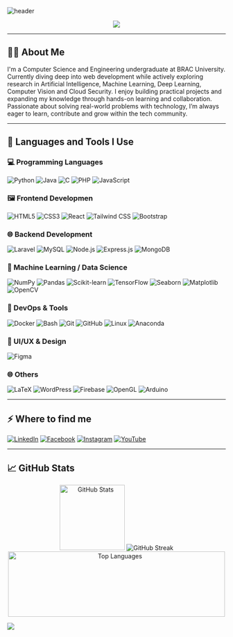 <img src="https://capsule-render.vercel.app/api?type=waving&color=34699A&height=200&section=header&text=Hi%20There,%20I'm%20Niloy%20Ahsan!👋&fontSize=30&fontColor=FDF5AA&fontAlignY=40" alt="header" />

<p align="center">
  <img src="https://readme-typing-svg.herokuapp.com?font=Poppins+Code&size=22&pause=1000&center=true&vCenter=true&width=435&lines=Full-Stack+Laravel+Developer;React+%2B+NodeJS+Enthusiast;Independent+Researcher;Lifelong+Learner" />
</p>

---

<h2>👨‍💻 About Me</h2>
<p>I'm a Computer Science and Engineering undergraduate at BRAC University. Currently diving deep into web development while actively exploring research in Artificial Intelligence, Machine Learning, Deep Learning, Computer Vision and Cloud Security. I enjoy building practical projects and expanding my knowledge through hands-on learning and collaboration. Passionate about solving real-world problems with technology, I’m always eager to learn, contribute and grow within the tech community.</p>

---

<h2>🚀 Languages and Tools I Use</h2>

<h3>💻 Programming Languages</h3>

![Python](https://img.shields.io/badge/python-%2314354C.svg?style=for-the-badge&logo=python&logoColor=white)
![Java](https://img.shields.io/badge/java-%23ED8B00.svg?style=for-the-badge&logo=openjdk&logoColor=white)
![C](https://img.shields.io/badge/c-%2300599C.svg?style=for-the-badge&logo=c&logoColor=white)
![PHP](https://img.shields.io/badge/php-%23777BB4.svg?style=for-the-badge&logo=php&logoColor=white)
![JavaScript](https://img.shields.io/badge/javascript-%23323330.svg?style=for-the-badge&logo=javascript&logoColor=%23F7DF1E)

<h3>🖼️ Frontend Developmen</h3>

![HTML5](https://img.shields.io/badge/-HTML5-E34F26?logo=html5&logoColor=white&style=for-the-badge)
![CSS3](https://img.shields.io/badge/-CSS3-1572B6?logo=css3&logoColor=white&style=for-the-badge)
![React](https://img.shields.io/badge/-React-61DAFB?logo=react&logoColor=white&style=for-the-badge)
![Tailwind CSS](https://img.shields.io/badge/-TailwindCSS-06B6D4?logo=tailwindcss&style=for-the-badge)
![Bootstrap](https://img.shields.io/badge/-Bootstrap-7952B3?logo=bootstrap&style=for-the-badge)

<h3>🌐 Backend Development</h3>

![Laravel](https://img.shields.io/badge/laravel-%23FF2D20.svg?style=for-the-badge&logo=laravel&logoColor=White)
![MySQL](https://img.shields.io/badge/mysql-%2300f.svg?style=for-the-badge&logo=mysql&logoColor=white)
![Node.js](https://img.shields.io/badge/node.js-6DA55F?style=for-the-badge&logo=node.js&logoColor=white)
![Express.js](https://img.shields.io/badge/express.js-%23404d59.svg?style=for-the-badge&logo=express&logoColor=white)
![MongoDB](https://img.shields.io/badge/mongodb-%234ea94b.svg?style=for-the-badge&logo=mongodb&logoColor=white)


<h3>🧠 Machine Learning / Data Science</h3>

![NumPy](https://img.shields.io/badge/numpy-%23013243.svg?style=for-the-badge&logo=numpy&logoColor=white)
![Pandas](https://img.shields.io/badge/pandas-%23150458.svg?style=for-the-badge&logo=pandas&logoColor=white)
![Scikit-learn](https://img.shields.io/badge/scikit--learn-%23F7931E.svg?style=for-the-badge&logo=scikit-learn&logoColor=white)
![TensorFlow](https://img.shields.io/badge/tensorflow-%23FF6F00.svg?style=for-the-badge&logo=tensorflow&logoColor=white)
![Seaborn](https://img.shields.io/badge/seaborn-%23000000.svg?style=for-the-badge&logo=seaborn&logoColor=white)
![Matplotlib](https://img.shields.io/badge/Matplotlib-%23ffffff.svg?style=for-the-badge&logo=Matplotlib&logoColor=black) 
![OpenCV](https://img.shields.io/badge/opencv-%23white.svg?style=for-the-badge&logo=opencv&logoColor=white)

<h3>🐳 DevOps & Tools</h3>

![Docker](https://img.shields.io/badge/docker-%230db7ed.svg?style=for-the-badge&logo=docker&logoColor=white)
![Bash](https://img.shields.io/badge/bash-%23121011.svg?style=for-the-badge&logo=gnu-bash&logoColor=white)
![Git](https://img.shields.io/badge/git-%23F05033.svg?style=for-the-badge&logo=git&logoColor=white)
![GitHub](https://img.shields.io/badge/github-%23121011.svg?style=for-the-badge&logo=github&logoColor=white) 
![Linux](https://img.shields.io/badge/linux-%23FCC624.svg?style=for-the-badge&logo=linux&logoColor=black)
![Anaconda](https://img.shields.io/badge/Anaconda-%2344A833.svg?style=for-the-badge&logo=anaconda&logoColor=white)

<h3>🎨 UI/UX & Design</h3>

![Figma](https://img.shields.io/badge/figma-%23F24E1E.svg?style=for-the-badge&logo=figma&logoColor=white)

<h3>🌐 Others</h3>

![LaTeX](https://img.shields.io/badge/latex-%23008080.svg?style=for-the-badge&logo=latex&logoColor=white)
![WordPress](https://img.shields.io/badge/-WordPress-21759B?logo=wordpress&style=for-the-badge)
![Firebase](https://img.shields.io/badge/-Firebase-FFCA28?logo=firebase&style=for-the-badge)
![OpenGL](https://img.shields.io/badge/OpenGL-%23FFFFFF.svg?style=for-the-badge&logo=opengl)
![Arduino](https://img.shields.io/badge/arduino-%2300979D.svg?style=for-the-badge&logo=arduino&logoColor=white)

---

<h2>⚡️ Where to find me</h2>

[![LinkedIn](https://img.shields.io/badge/linkedin-logo?style=for-the-badge&logo=linkedin&logoColor=white&color=%230a77b6)](https://www.linkedin.com/in/niloy1)
[![Facebook](https://img.shields.io/badge/facebook-logo?style=for-the-badge&logo=facebook&logoColor=white&color=%230866ff)](https://www.facebook.com/niloy.ahsan09)
[![Instagram](https://img.shields.io/badge/instagram-logo?style=for-the-badge&logo=instagram&logoColor=white&color=%23F35369)](https://www.instagram.com/ahsan_6.6/)
[![YouTube](https://img.shields.io/badge/youtube-logo?style=for-the-badge&logo=youtube&logoColor=white&color=%23cc0000)](https://www.youtube.com/@niloyahsan4641)

---

<h2>📈 GitHub Stats</h2>
<p align="center">
  <img src="https://github-readme-stats.vercel.app/api?username=niloyahsan1&theme=dracula&hide_border=true&include_all_commits=true&count_private=true" alt="GitHub Stats" height="150"/>
  <img src="https://nirzak-streak-stats.vercel.app/?user=niloyahsan1&theme=dracula&hide_border=true" alt="GitHub Streak" />
  <img src="https://github-readme-stats.vercel.app/api/top-langs/?username=niloyahsan1&theme=dracula&hide_border=true&include_all_commits=true&count_private=true&layout=compact" alt="Top Languages" height="150" width="500"/>
</p>


<img src="https://capsule-render.vercel.app/api?type=waving&color=34699A&height=120&section=footer"/>
